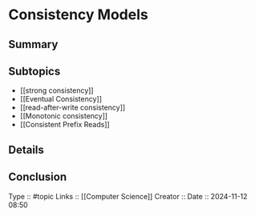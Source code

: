 # Consistency Models

## Summary

## Subtopics

- [[strong consistency]]
- [[Eventual Consistency]]
- [[read-after-write consistency]]
- [[Monotonic consistency]]
- [[Consistent Prefix Reads]]
## Details

## Conclusion


Type :: #topic
Links :: [[Computer Science]]
Creator ::
Date ::  2024-11-12 08:50